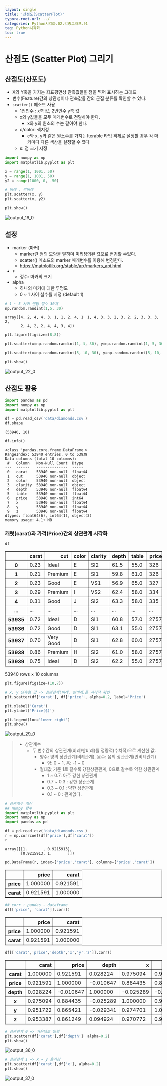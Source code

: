 ```yaml
---
layout: single
title: '산점도(ScatterPlot)'
typora-root-url: ../
categories: Python시각화.02.각종그래프.01
tag: Python시각화
toc: true
---
```


# 산점도 (Scatter Plot) 그리기

## 산점도(산포도)

- X와 Y축을 가지는 좌표평면상 관측값들을 점을 찍어 표시하는 그래프
- 변수(Feature)간의 상관성이나 관측값들 간의 군집 분류를 확인할 수 있다.
- `scatter()` 메소드 사용
    - 1번인수 : x축 값, 2번인수 y축 값
    - x와 y값들을 모두 매개변수로 전달해야 한다.
        - x와 y의 원소의 수는 같아야 한다.
    - c/color: 색지정
        - c와 x, y와 같은 원소수를 가지는 Iterable 타입 객체로 설정할 경우 각 마커마다 다른 색상을 설정할 수 있다
    - s: 점 크기 지정
      


```python
import numpy as np
import matplotlib.pyplot as plt
```


```python
x = range(1, 1001, 50)
y = range(1, 1001, 50)
y2 = range(1000, 0, -50)
```


```python
# 비례 , 반비례
plt.scatter(x, y)
plt.scatter(x, y2)

plt.show()
```


![output_19_0](/../../images/2023-10-12-02.산점도(ScatterPlot)/output_19_0.png)
    


## 설정
- marker (마커)
    - marker란 점의 모양을 말하며 미리정의된 값으로 변경할 수있다.
    - scatter() 메소드의 marker 매개변수를 이용해 변경한다. 
    - https://matplotlib.org/stable/api/markers_api.html
- s
    - 정수: 마커의 크기
- alpha    
    - 하나의 마커에 대한 투명도
    - 0 ~ 1 사이 실수를 지정 (default 1)


```python
# 1 ~ 5 사이 랜덤 정수 30개
np.random.randint(1,5, 30)
```




    array([4, 2, 4, 4, 3, 1, 1, 2, 4, 1, 1, 4, 3, 3, 2, 3, 2, 2, 3, 3, 3, 2,
           2, 4, 2, 2, 4, 4, 3, 4])




```python
plt.figure(figsize=(8,8))

plt.scatter(x=np.random.randint(1, 5, 30), y=np.random.randint(1, 5, 30), marker='D', s=100)

plt.scatter(x=np.random.randint(5, 10, 30), y=np.random.randint(5, 10, 30), marker='X', s=50)

plt.show()
```


![output_22_0](/../../images/2023-10-12-02.산점도(ScatterPlot)/output_22_0.png)
    


## 산점도 활용


```python
import pandas as pd
import numpy as np
import matplotlib.pyplot as plt
```


```python
df = pd.read_csv('data/diamonds.csv')
df.shape
```




    (53940, 10)




```python
df.info()
```

    <class 'pandas.core.frame.DataFrame'>
    RangeIndex: 53940 entries, 0 to 53939
    Data columns (total 10 columns):
     #   Column   Non-Null Count  Dtype  
    ---  ------   --------------  -----  
     0   carat    53940 non-null  float64
     1   cut      53940 non-null  object 
     2   color    53940 non-null  object 
     3   clarity  53940 non-null  object 
     4   depth    53940 non-null  float64
     5   table    53940 non-null  float64
     6   price    53940 non-null  int64  
     7   x        53940 non-null  float64
     8   y        53940 non-null  float64
     9   z        53940 non-null  float64
    dtypes: float64(6), int64(1), object(3)
    memory usage: 4.1+ MB


###  캐럿(carat)과 가격(Price)간의 상관관계 시각화


```python
df
```




<div>
<style scoped>
    .dataframe tbody tr th:only-of-type {
        vertical-align: middle;
    }

    .dataframe tbody tr th {
        vertical-align: top;
    }
    
    .dataframe thead th {
        text-align: right;
    }
</style>
<table border="1" class="dataframe">
  <thead>
    <tr style="text-align: right;">
      <th></th>
      <th>carat</th>
      <th>cut</th>
      <th>color</th>
      <th>clarity</th>
      <th>depth</th>
      <th>table</th>
      <th>price</th>
      <th>x</th>
      <th>y</th>
      <th>z</th>
    </tr>
  </thead>
  <tbody>
    <tr>
      <th>0</th>
      <td>0.23</td>
      <td>Ideal</td>
      <td>E</td>
      <td>SI2</td>
      <td>61.5</td>
      <td>55.0</td>
      <td>326</td>
      <td>3.95</td>
      <td>3.98</td>
      <td>2.43</td>
    </tr>
    <tr>
      <th>1</th>
      <td>0.21</td>
      <td>Premium</td>
      <td>E</td>
      <td>SI1</td>
      <td>59.8</td>
      <td>61.0</td>
      <td>326</td>
      <td>3.89</td>
      <td>3.84</td>
      <td>2.31</td>
    </tr>
    <tr>
      <th>2</th>
      <td>0.23</td>
      <td>Good</td>
      <td>E</td>
      <td>VS1</td>
      <td>56.9</td>
      <td>65.0</td>
      <td>327</td>
      <td>4.05</td>
      <td>4.07</td>
      <td>2.31</td>
    </tr>
    <tr>
      <th>3</th>
      <td>0.29</td>
      <td>Premium</td>
      <td>I</td>
      <td>VS2</td>
      <td>62.4</td>
      <td>58.0</td>
      <td>334</td>
      <td>4.20</td>
      <td>4.23</td>
      <td>2.63</td>
    </tr>
    <tr>
      <th>4</th>
      <td>0.31</td>
      <td>Good</td>
      <td>J</td>
      <td>SI2</td>
      <td>63.3</td>
      <td>58.0</td>
      <td>335</td>
      <td>4.34</td>
      <td>4.35</td>
      <td>2.75</td>
    </tr>
    <tr>
      <th>...</th>
      <td>...</td>
      <td>...</td>
      <td>...</td>
      <td>...</td>
      <td>...</td>
      <td>...</td>
      <td>...</td>
      <td>...</td>
      <td>...</td>
      <td>...</td>
    </tr>
    <tr>
      <th>53935</th>
      <td>0.72</td>
      <td>Ideal</td>
      <td>D</td>
      <td>SI1</td>
      <td>60.8</td>
      <td>57.0</td>
      <td>2757</td>
      <td>5.75</td>
      <td>5.76</td>
      <td>3.50</td>
    </tr>
    <tr>
      <th>53936</th>
      <td>0.72</td>
      <td>Good</td>
      <td>D</td>
      <td>SI1</td>
      <td>63.1</td>
      <td>55.0</td>
      <td>2757</td>
      <td>5.69</td>
      <td>5.75</td>
      <td>3.61</td>
    </tr>
    <tr>
      <th>53937</th>
      <td>0.70</td>
      <td>Very Good</td>
      <td>D</td>
      <td>SI1</td>
      <td>62.8</td>
      <td>60.0</td>
      <td>2757</td>
      <td>5.66</td>
      <td>5.68</td>
      <td>3.56</td>
    </tr>
    <tr>
      <th>53938</th>
      <td>0.86</td>
      <td>Premium</td>
      <td>H</td>
      <td>SI2</td>
      <td>61.0</td>
      <td>58.0</td>
      <td>2757</td>
      <td>6.15</td>
      <td>6.12</td>
      <td>3.74</td>
    </tr>
    <tr>
      <th>53939</th>
      <td>0.75</td>
      <td>Ideal</td>
      <td>D</td>
      <td>SI2</td>
      <td>62.2</td>
      <td>55.0</td>
      <td>2757</td>
      <td>5.83</td>
      <td>5.87</td>
      <td>3.64</td>
    </tr>
  </tbody>
</table>
<p>53940 rows × 10 columns</p>
</div>




```python
plt.figure(figsize=(10,7))

# x, y 연속형 값 -> 상관관계(비례, 반비례)를 시각적 확인
plt.scatter(df['carat'], df['price'], alpha=0.2, label='Price')

plt.xlabel('Carat')
plt.ylabel('Price($)')

plt.legend(loc='lower right')
plt.show()
```


![output_29_0](/../../images/2023-10-12-02.산점도(ScatterPlot)/output_29_0.png)
    


> - 상관계수 
>     - 두 변수간의 상관관계(비례/반비례)를 정량적(수치적)으로 계산한 값.
>         - 양수: 양의 상관관계(비례관계), 음수: 음의 상관관계(반비례관계)
>             - 양: 0 ~ 1,  음: -1 ~ 0
>         - 절대값 기준 1로 갈수록 강한상관관계, 0으로 갈수록 약한 상관관계
>             - 1 ~ 0.7: 아주 강한 상관관계
>             - 0.7 ~ 0.3 : 강한 상관관계
>             - 0.3 ~ 0.1 : 약한 상관관계
>             - 0.1 ~ 0 : 관계없다.


```python
# 상관계수 계산
## numpy 함수
import matplotlib.pyplot as plt
import numpy as np
import pandas as pd
```


```python
df = pd.read_csv('data/diamonds.csv')
r = np.corrcoef(df['price'],df['carat'])
r
```




    array([[1.       , 0.9215913],
           [0.9215913, 1.       ]])




```python
pd.DataFrame(r, index=['price','carat'], columns=['price','carat'])
```




<div>
<style scoped>
    .dataframe tbody tr th:only-of-type {
        vertical-align: middle;
    }

    .dataframe tbody tr th {
        vertical-align: top;
    }
    
    .dataframe thead th {
        text-align: right;
    }
</style>
<table border="1" class="dataframe">
  <thead>
    <tr style="text-align: right;">
      <th></th>
      <th>price</th>
      <th>carat</th>
    </tr>
  </thead>
  <tbody>
    <tr>
      <th>price</th>
      <td>1.000000</td>
      <td>0.921591</td>
    </tr>
    <tr>
      <th>carat</th>
      <td>0.921591</td>
      <td>1.000000</td>
    </tr>
  </tbody>
</table>
</div>




```python
## corr : pandas - dataframe
df[['price', 'carat']].corr()
```




<div>
<style scoped>
    .dataframe tbody tr th:only-of-type {
        vertical-align: middle;
    }

    .dataframe tbody tr th {
        vertical-align: top;
    }
    
    .dataframe thead th {
        text-align: right;
    }
</style>
<table border="1" class="dataframe">
  <thead>
    <tr style="text-align: right;">
      <th></th>
      <th>price</th>
      <th>carat</th>
    </tr>
  </thead>
  <tbody>
    <tr>
      <th>price</th>
      <td>1.000000</td>
      <td>0.921591</td>
    </tr>
    <tr>
      <th>carat</th>
      <td>0.921591</td>
      <td>1.000000</td>
    </tr>
  </tbody>
</table>
</div>




```python
df[['carat','price','depth','x','y','z']].corr()
```




<div>
<style scoped>
    .dataframe tbody tr th:only-of-type {
        vertical-align: middle;
    }

    .dataframe tbody tr th {
        vertical-align: top;
    }
    
    .dataframe thead th {
        text-align: right;
    }
</style>
<table border="1" class="dataframe">
  <thead>
    <tr style="text-align: right;">
      <th></th>
      <th>carat</th>
      <th>price</th>
      <th>depth</th>
      <th>x</th>
      <th>y</th>
      <th>z</th>
    </tr>
  </thead>
  <tbody>
    <tr>
      <th>carat</th>
      <td>1.000000</td>
      <td>0.921591</td>
      <td>0.028224</td>
      <td>0.975094</td>
      <td>0.951722</td>
      <td>0.953387</td>
    </tr>
    <tr>
      <th>price</th>
      <td>0.921591</td>
      <td>1.000000</td>
      <td>-0.010647</td>
      <td>0.884435</td>
      <td>0.865421</td>
      <td>0.861249</td>
    </tr>
    <tr>
      <th>depth</th>
      <td>0.028224</td>
      <td>-0.010647</td>
      <td>1.000000</td>
      <td>-0.025289</td>
      <td>-0.029341</td>
      <td>0.094924</td>
    </tr>
    <tr>
      <th>x</th>
      <td>0.975094</td>
      <td>0.884435</td>
      <td>-0.025289</td>
      <td>1.000000</td>
      <td>0.974701</td>
      <td>0.970772</td>
    </tr>
    <tr>
      <th>y</th>
      <td>0.951722</td>
      <td>0.865421</td>
      <td>-0.029341</td>
      <td>0.974701</td>
      <td>1.000000</td>
      <td>0.952006</td>
    </tr>
    <tr>
      <th>z</th>
      <td>0.953387</td>
      <td>0.861249</td>
      <td>0.094924</td>
      <td>0.970772</td>
      <td>0.952006</td>
      <td>1.000000</td>
    </tr>
  </tbody>
</table>
</div>




```python
# 상관관계 0 => 가운데로 일렬
plt.scatter(df['carat'],df['depth'], alpha=0.2)
plt.show()
```


![output_36_0](/../../images/2023-10-12-02.산점도(ScatterPlot)/output_36_0.png)
    



```python
# 상관관계 1 => x ~ y 올라감
plt.scatter(df['carat'],df['x'], alpha=0.2)
plt.show()
```


![output_37_0](/../../images/2023-10-12-02.산점도(ScatterPlot)/output_37_0.png)
